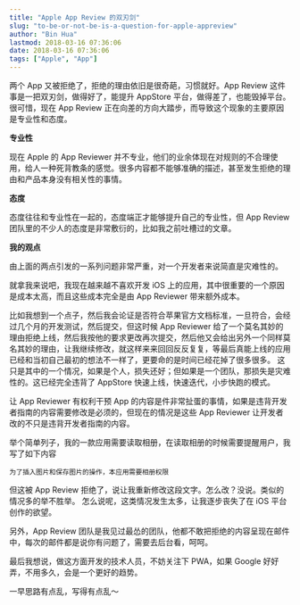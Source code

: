 ```yaml
---
title: "Apple App Review 的双刃剑"
slug: "to-be-or-not-be-is-a-question-for-apple-appreview"
author: "Bin Hua"
lastmod: 2018-03-16 07:36:06
date: 2018-03-16 07:36:06
tags: ["Apple", "App"]
---
```


两个 App 又被拒绝了，拒绝的理由依旧是很奇葩，习惯就好。App Review 这件事是一把双刃剑，做得好了，能提升 AppStore 平台，做得差了，也能毁掉平台。很可惜，现在 App Review 正在向差的方向大踏步，而导致这个现象的主要原因是专业性和态度。

**专业性**

现在 Apple 的 App Reviewer 并不专业，他们的业余体现在对规则的不合理使用，给人一种死背教条的感觉。很多内容都不能够准确的描述，甚至发生拒绝的理由和产品本身没有相关性的事情。

**态度**

态度往往和专业性在一起的，态度端正才能够提升自己的专业性，但 App Review 团队里的不少人的态度是非常敷衍的，比如我之前吐槽过的文章。

**我的观点**

由上面的两点引发的一系列问题非常严重，对一个开发者来说简直是灾难性的。

就拿我来说吧，我现在越来越不喜欢开发 iOS 上的应用，其中很重要的一个原因是成本太高，而且这些成本完全是由 App Reviewer 带来额外成本。

比如我想到一个点子，然后我会论证是否符合苹果官方文档标准，一旦符合，会经过几个月的开发测试，然后提交，但这时候 App Reviewer 给了一个莫名其妙的理由拒绝上线，然后我按他的要求更改再次提交，然后他又会给出另外一个同样莫名其妙的理由，让我继续修改，就这样来来回回反反复复，等最后真能上线的应用已经和当初自己最初的想法不一样了，更要命的是时间已经花掉了很多很多。
这只是其中的一个情况，如果是个人，损失还好；但如果是一个团队，那损失是灾难性的。这已经完全违背了 AppStore 快速上线，快速迭代，小步快跑的模式。

让 App Reviewer 有权利干预 App 的内容是件非常扯蛋的事情，如果是违背开发者指南的内容需要修改是必须的，但现在的情况是这些 App Reviewer 让开发者改的不只是违背开发者指南的内容。

举个简单列子，我的一款应用需要读取相册，在读取相册的时候需要提醒用户，我写了如下内容

```
为了插入图片和保存图片的操作，本应用需要相册权限
```

但这被 App Review 拒绝了，说让我重新修改这段文字。怎么改？没说。类似的情况多的举不胜举。
怎么说呢，这类情况发生太多，让我逐步丧失了在 iOS 平台创作的欲望。

另外，App Review 团队是我见过最怂的团队，他都不敢把拒绝的内容呈现在邮件中，每次的邮件都是说你有问题了，需要去后台看，呵呵。

最后我想说，做这方面开发的技术人员，不妨关注下 PWA，如果 Google 好好弄，不用多久，会是一个更好的趋势。

一早思路有点乱，写得有点乱～